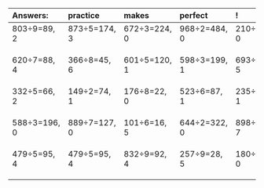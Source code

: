| Answers: | practice | makes | perfect | ! |
| :--- | :--- | :--- | :--- | :--- |
| 803÷9=89, 2 | 873÷5=174, 3 | 672÷3=224, 0 | 968÷2=484, 0 | 210÷3=70, 0 | 
|   |   |   |   |   | 
|   |   |   |   |   | 
|   |   |   |   |   | 
| 620÷7=88, 4 | 366÷8=45, 6 | 601÷5=120, 1 | 598÷3=199, 1 | 693÷8=86, 5 | 
|   |   |   |   |   | 
|   |   |   |   |   | 
|   |   |   |   |   | 
| 332÷5=66, 2 | 149÷2=74, 1 | 176÷8=22, 0 | 523÷6=87, 1 | 235÷2=117, 1 | 
|   |   |   |   |   | 
|   |   |   |   |   | 
|   |   |   |   |   | 
| 588÷3=196, 0 | 889÷7=127, 0 | 101÷6=16, 5 | 644÷2=322, 0 | 898÷9=99, 7 | 
|   |   |   |   |   | 
|   |   |   |   |   | 
|   |   |   |   |   | 
| 479÷5=95, 4 | 479÷5=95, 4 | 832÷9=92, 4 | 257÷9=28, 5 | 180÷9=20, 0 | 
|   |   |   |   |   | 
|   |   |   |   |   | 
|   |   |   |   |   | 
